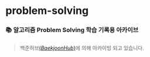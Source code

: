 # problem-solving
###
### 📚 알고리즘 Problem Solving 학습 기록용 아카이브
###
> 백준허브[(*BaekjoonHub*)](https://github.com/BaekjoonHub/BaekjoonHub)에 의해 아카이빙 되고 있습니다.


